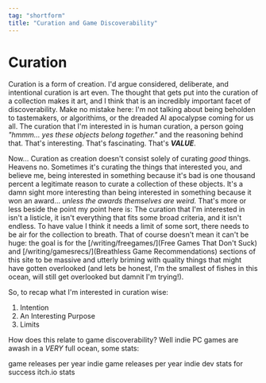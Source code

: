 ```yaml
---
tag: "shortform"
title: "Curation and Game Discoverability"
---
```


# Curation

Curation is a form of creation. I'd argue considered, deliberate, and intentional curation is art even. The thought that gets put into the curation of a collection makes it art, and I think that is an incredibly important facet of discoverability. Make no mistake here: I'm not talking about being beholden to tastemakers, or algorithims, or the dreaded AI apocalypse coming for us all. The curation that I'm interested in is human curation, a person going *"hmmm... yes these objects belong together."* and the reasoning behind that. That's interesting. That's fascinating. That's ***VALUE***.  

Now... Curation as creation doesn't consist solely of curating *good* things. Heavens no. Sometimes it's curating the things that interested you, and believe me, being interested in something because it's bad is one thousand percent a legitimate reason to curate a collection of these objects. It's a damn sight more interesting than being interested in something because it won an award... *unless the awards themselves are weird.* That's more or less beside the point my point here is: The curation that I'm interested in isn't a listicle, it isn't everything that fits some broad criteria, and it isn't endless. To have value I think it needs a limit of some sort, there needs to be air for the collection to breath. That of course doesn't mean it can't be huge: the goal is for the [/writing/freegames/](Free Games That Don't Suck) and [/writing/gamesrecs/](Breathless Game Recommendations) sections of this site to be massive and utterly briming with quality things that might have gotten overlooked (and lets be honest, I'm the smallest of fishes in this ocean, will still get overlooked but damnit I'm trying!).

So, to recap what I'm interested in curation wise:

1. Intention
2. An Interesting Purpose
3. Limits

How does this relate to game discoverability? Well indie PC games are awash in a *VERY* full ocean, some stats:

game releases per year
indie game releases per year
indie dev stats for success
itch.io stats

